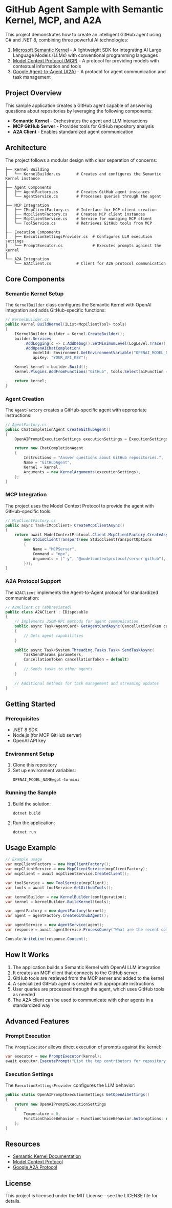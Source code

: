 # GitHub Agent Sample with Semantic Kernel, MCP, and A2A

This project demonstrates how to create an intelligent GitHub agent using C# and .NET 8, combining three powerful AI technologies:

1. [Microsoft Semantic Kernel](https://github.com/microsoft/semantic-kernel) - A lightweight SDK for integrating AI Large Language Models (LLMs) with conventional programming languages
2. [Model Context Protocol (MCP)](https://github.com/modelcontextprotocol/servers) - A protocol for providing models with contextual information and tools
3. [Google Agent-to-Agent (A2A)](https://github.com/google/A2A) - A protocol for agent communication and task management

## Project Overview

This sample application creates a GitHub agent capable of answering questions about repositories by leveraging the following components:

- **Semantic Kernel** - Orchestrates the agent and LLM interactions
- **MCP GitHub Server** - Provides tools for GitHub repository analysis
- **A2A Client** - Enables standardized agent communication

## Architecture

The project follows a modular design with clear separation of concerns:

```
├── Kernel Building
│   └── KernelBuilder.cs       # Creates and configures the Semantic Kernel instance
│
├── Agent Components  
│   ├── AgentFactory.cs        # Creates GitHub agent instances
│   └── AgentService.cs        # Processes queries through the agent
│
├── MCP Integration
│   ├── IMcpClientFactory.cs   # Interface for MCP client creation
│   ├── McpClientFactory.cs    # Creates MCP client instances
│   ├── McpClientService.cs    # Service for managing MCP client
│   └── ToolService.cs         # Retrieves GitHub tools from MCP
│
├── Execution Components
│   ├── ExecutionSettingsProvider.cs  # Configures LLM execution settings
│   └── PromptExecutor.cs             # Executes prompts against the kernel
│
└── A2A Integration
    └── A2AClient.cs           # Client for A2A protocol communication
```

## Core Components

### Semantic Kernel Setup

The `KernelBuilder` class configures the Semantic Kernel with OpenAI integration and adds GitHub-specific functions:

```csharp
// KernelBuilder.cs
public Kernel BuildKernel(IList<McpClientTool> tools)
{
    IKernelBuilder builder = Kernel.CreateBuilder();
    builder.Services
        .AddLogging(c => c.AddDebug().SetMinimumLevel(LogLevel.Trace))
        .AddOpenAIChatCompletion(
            modelId: Environment.GetEnvironmentVariable("OPENAI_MODEL_NAME") ?? "gpt-4o-mini",
            apiKey: "YOUR_API_KEY");

    Kernel kernel = builder.Build();
    kernel.Plugins.AddFromFunctions("GitHub", tools.Select(aiFunction => aiFunction.AsKernelFunction()));

    return kernel;
}
```

### Agent Creation

The `AgentFactory` creates a GitHub-specific agent with appropriate instructions:

```csharp
// AgentFactory.cs
public ChatCompletionAgent CreateGithubAgent()
{
    OpenAIPromptExecutionSettings executionSettings = ExecutionSettingsProvider.GetOpenAiSettings();

    return new ChatCompletionAgent
    {
        Instructions = "Answer questions about GitHub repositories.",
        Name = "GitHubAgent",
        Kernel = kernel,
        Arguments = new KernelArguments(executionSettings),
    };
}
```

### MCP Integration

The project uses the Model Context Protocol to provide the agent with GitHub-specific tools:

```csharp
// McpClientFactory.cs
public async Task<IMcpClient> CreateMcpClientAsync()
{
    return await ModelContextProtocol.Client.McpClientFactory.CreateAsync(
        new StdioClientTransport(new StdioClientTransportOptions
        {
            Name = "MCPServer",
            Command = "npx",
            Arguments = ["-y", "@modelcontextprotocol/server-github"],
        }));
}
```

### A2A Protocol Support

The `A2AClient` implements the Agent-to-Agent protocol for standardized communication:

```csharp
// A2AClient.cs (abbreviated)
public class A2AClient : IDisposable
{
    // Implements JSON-RPC methods for agent communication
    public async Task<AgentCard> GetAgentCardAsync(CancellationToken cancellationToken = default)
    {
        // Gets agent capabilities
    }
    
    public async Task<System.Threading.Tasks.Task> SendTaskAsync(
        TaskSendParams parameters,
        CancellationToken cancellationToken = default)
    {
        // Sends tasks to other agents
    }
    
    // Additional methods for task management and streaming updates
}
```

## Getting Started

### Prerequisites

- .NET 8 SDK
- Node.js (for MCP GitHub server)
- OpenAI API key

### Environment Setup

1. Clone this repository
2. Set up environment variables:
   ```
   OPENAI_MODEL_NAME=gpt-4o-mini
   ```

### Running the Sample

1. Build the solution:
   ```
   dotnet build
   ```

2. Run the application:
   ```
   dotnet run
   ```

## Usage Example

```csharp
// Example usage
var mcpClientFactory = new McpClientFactory();
var mcpClientService = new McpClientService(mcpClientFactory);
var mcpClient = await mcpClientService.CreateClient();

var toolService = new ToolService(mcpClient);
var tools = await toolService.GetGithubTools();

var kernelBuilder = new KernelBuilder(configuration);
var kernel = kernelBuilder.BuildKernel(tools);

var agentFactory = new AgentFactory(kernel);
var agent = agentFactory.CreateGithubAgent();

var agentService = new AgentService(agent);
var response = await agentService.ProcessQuery("What are the recent commits in repository X?");

Console.WriteLine(response.Content);
```

## How It Works

1. The application builds a Semantic Kernel with OpenAI LLM integration
2. It creates an MCP client that connects to the GitHub server
3. GitHub tools are retrieved from the MCP server and added to the kernel
4. A specialized GitHub agent is created with appropriate instructions
5. User queries are processed through the agent, which uses GitHub tools as needed
6. The A2A client can be used to communicate with other agents in a standardized way

## Advanced Features

### Prompt Execution

The `PromptExecutor` allows direct execution of prompts against the kernel:

```csharp
var executor = new PromptExecutor(kernel);
await executor.ExecutePrompt("List the top contributors for repository X");
```

### Execution Settings

The `ExecutionSettingsProvider` configures the LLM behavior:

```csharp
public static OpenAIPromptExecutionSettings GetOpenAiSettings()
{
    return new OpenAIPromptExecutionSettings
    {
        Temperature = 0,
        FunctionChoiceBehavior = FunctionChoiceBehavior.Auto(options: new FunctionChoiceBehaviorOptions { RetainArgumentTypes = true })
    };
}
```

## Resources

- [Semantic Kernel Documentation](https://github.com/microsoft/semantic-kernel)
- [Model Context Protocol](https://github.com/modelcontextprotocol/servers)
- [Google A2A Protocol](https://github.com/google/A2A)

## License

This project is licensed under the MIT License - see the LICENSE file for details.
